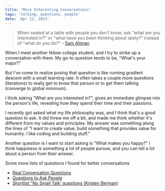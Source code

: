 ```yaml
---
title: 'More Interesting Conversations'
tags: 'talking, questions, people'
date: 'Apr 22, 2023'
---
```


> When seated at a table with people you don't know, ask "what are you interested in?" or "what have you been thinking about lately?" instead of "what do you do?" – [Sam Altman](https://blog.samaltman.com/more-interesting-dinner-conversations)

When I meet another fellow college student, and I try to strike up a conversation with them. My go-to question tends to be, "What's your major?"

But I've come to realize posing that question is like running gradient descent with a small learning rate. It often takes a couple more questions (iterations) to really get to know that person or to get them talking (converge to global minimum).

I think asking "What are you interested in?", gives an immediate glimpse into the person's life, revealing how they spend their time and their passions.

I recently got asked what my life philosophy was, and I think that's a good question to ask. It did threw me off a bit, and made me think whether it's different from my values and principles. My answer was something along the lines of "I want to create value, build something that provides value for humanity. I like coding and building stuff."

Another question is I want to start asking is "What makes you happy?" I think happiness is something a lot of people pursue, and you can tell a lot about a person from their answer.

Some more lists of questions I found for better conversations

- [Real Conversation Questions](http://jackieluo.com/questions)
- [Questions to Ask People](https://www.calebontiveros.com/questions-to-ask-people/)
- [Shortlist "No Small Talk' questions (Kristen Berman)](https://docs.google.com/spreadsheets/d/1mnSo5Bg_QfLHrIiI60XJ00HxsHRvm33Yx3p3nYA6CDg/edit#gid=0)
